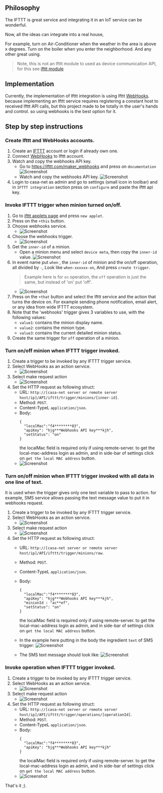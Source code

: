 ## Philosophy
The IFTTT is great service and integrating it in an IoT service can be wonderful.

Now, all the ideas can integrate into a real house,

For example, turn on Air-Conditioner when the weather in the area is above x degrees.
Turn on the boiler when you enter the neighborhood.
And any other great using.


> Note, this is not an Ifttt module to used as device communication API, for this see [ifttt module](../backend/src/modules/README.md#Ifttt-devies)

## Implementation
Currently, the implementation of Ifttt integration is using Ifttt [WebHooks](https://ifttt.com/maker_webhooks).
because implementing an Ifttt service requires registering a constant host to received Ifttt API calls, but this project made to be totally in the user's hands and control. so using webhooks is the best option for it.

## Step by step instructions

### Create Ifttt and WebHooks accounts.
1) Create an [IFTTT](https://ifttt.com/) account or login if already own one.
1) Connect [WebHooks](https://ifttt.com/maker_webhooks) to Ifttt account.
1) Watch and copy the webhooks API key.
    - Go to https://ifttt.com/maker_webhooks and press on `documentation`
        ![Screenshot](./screenshots/ifttt/go-to-webhooks-documentation.PNG)
    - Watch and copy the webhooks API key.
        ![Screenshot](./screenshots/ifttt/watch-webhooks-api-key.PNG)
1) Login to casa-net as admin and go to settings (small icon in toolbar) and in `IFTTT integration` section press on `configure` and paste the ifttt api key.
       
### Invoke IFTTT trigger when minion turned on/off.
1) Go to [ifttt applets page](https://ifttt.com/my_applets) and press `new applet`.
1) Press on the `+this` button.
1) Choose webhooks service. 
    - ![Screenshot](./screenshots/ifttt/choose-webhooks-service.PNG)
1) Choose the webhooks trigger. 
    - ![Screenshot](./screenshots/ifttt/choose-webhooks-trigger.PNG)
1) Get the `inner-id` of a minion.
    - Open a minion menu and select `device meta`, then copy the `inner-id` value.
        ![Screenshot](./screenshots/ifttt/copy-inner-id.PNG)
1) In event name put `when` , the `inner-id` of minion and the on/off operation, all divided by `-`, Look like `when-xxxxxx-on`, And press `create trigger`.
    > Example here is for `on` operation, the `off` operation is just the same, but instead of 'on' put 'off'. 
    - ![Screenshot](./screenshots/ifttt/put-trigger-name.PNG)
1) Press on the `+that` button and select the Ifttt service and the action that turns the device on.
For example sending phone notification, email alert, or any idea from wide IFTTT ecosystem.
1) Note that the 'webhooks' trigger gives 3 variables to use, with the following values:
    - `value1`: contains the minion display name.
    - `value2`: contains the minion type.
    - `value3`: contains the current detailed minion status.
1) Create the same trigger for `off` operation of a minion.

### Turn on/off minion when IFTTT trigger invoked.
1) Create a trigger to be invoked by any IFTTT trigger service.
1) Select WebHooks as an action service.
    - ![Screenshot](./screenshots/ifttt/select-action-service.PNG)
1) Select make request action
    - ![Screenshot](./screenshots/ifttt/choose-action.PNG)
1) Set the HTTP request as following struct:
    - URL: `http://[casa-net server or remote server host/ip]/API/ifttt/trigger/minions/[inner-id]`.
    - Method: `POST`.
    - Content-TypeL `application/json`.
    - Body: 
      ```
      { 
        "localMac":"f4********83",
        "apiKey": "hjg***Webhooks API key***kjh",
        "setStatus": "on" 
      }
      ```
      the localMac field is required only if using remote-server. to get the local-mac-address login as admin, and in side-bar of settings click on `get the local MAC address` button.
     - ![Screenshot](./screenshots/ifttt/trigger-minion-request.PNG)

### Turn on/off minion when IFTTT trigger invoked with all data in one line of text.
It is used when the trigger gives only one text variable to pass to action.
for example, SMS service allows passing the text message value to put it in webhooks request.

1) Create a trigger to be invoked by any IFTTT trigger service.
1) Select WebHooks as an action service.
    - ![Screenshot](./screenshots/ifttt/select-action-service.PNG)
1) Select make request action
    - ![Screenshot](./screenshots/ifttt/choose-action.PNG)
1) Set the HTTP request as following struct:
    - URL: `http://[casa-net server or remote server host/ip]/API/ifttt/trigger/minions/raw`.
    - Method: `POST`.
    - Content-TypeL `application/json`.
    - Body: 
      ```
      { 
        "localMac":"f4********83",
        "apiKey": "hjg***Webhooks API key***kjh",
        "minionId : "ac**ef",
        "setStatus": "on" 
      }
      ```
      the localMac field is required only if using remote-server. to get the local-mac-address login as admin, and in side-bar of settings click on `get the local MAC address` button.

     - In the example here putting in the body the ingredient `text` of SMS trigger:
        ![Screenshot](./screenshots/ifttt/trigger-minion-raw-request.PNG)
     - The SMS text message should look like: 
        ![Screenshot](./screenshots/ifttt/raw-text.PNG)

### Invoke operation when IFTTT trigger invoked.
1) Create a trigger to be invoked by any IFTTT trigger service.
1) Select WebHooks as an action service.
    - ![Screenshot](./screenshots/ifttt/select-action-service.PNG)
1) Select make request action
    - ![Screenshot](./screenshots/ifttt/choose-action.PNG)
1) Set the HTTP request as following struct:
    - URL: `http://[casa-net server or remote server host/ip]/API/ifttt/trigger/operations/[operationId]`.
    - Method: `POST`.
    - Content-TypeL `application/json`.
    - Body: 
      ```
      { 
        "localMac":"f4********83",
        "apiKey": "hjg***Webhooks API key***kjh"
      }
      ```
      the localMac field is required only if using remote-server. to get the local-mac-address login as admin, and in side-bar of settings click on `get the local MAC address` button.
     - ![Screenshot](./screenshots/ifttt/trigger-operation-request.PNG)

That's it ;).
